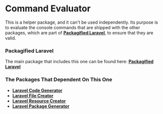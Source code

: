 # Command Evaluator

This is a helper package, and it can't be used independently. Its purpose is to evaluate the console commands that are shipped with the other packages, which are part of [**Packagified Laravel**](https://github.com/bulentAkgul/packagified-laravel), to ensure that they are valid.

### Packagified Laravel

The main package that includes this one can be found here: [**Packagified Laravel**](https://github.com/bulentAkgul/packagified-laravel)

### The Packages That Dependent On This One

-   [**Laravel Code Generator**](https://github.com/bulentAkgul/laravel-code-generator)
-   [**Laravel File Creator**](https://github.com/bulentAkgul/laravel-file-creator)
-   [**Laravel Resource Creator**](https://github.com/bulentAkgul/laravel-resource-creator)
-   [**Laravel Package Generator**](https://github.com/bulentAkgul/laravel-package-generator)